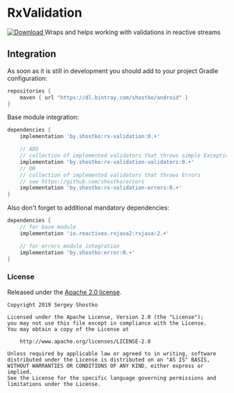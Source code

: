 # RxValidation

[ ![Download](https://api.bintray.com/packages/shostko/android/rx-validation/images/download.svg) ](https://bintray.com/shostko/android/rx-validation/_latestVersion)
Wraps and helps working with validations in reactive streams

## Integration

As soon as it is still in development you should add to your project Gradle configuration:

```gradle
repositories {
    maven { url "https://dl.bintray.com/shostko/android" }
}
```

Base module integration:
```gradle
dependencies {
    implementation 'by.shostko:rx-validation:0.+'

    // ADD
    // collection of implemented validators that throws simple Exception
    implementation 'by.shostko:rx-validation-validators:0.+'
    // OR
    // collection of implemented validators that throws Errors
    // see https://github.com/shostko/errors
    implementation 'by.shostko:rx-validation-errors:0.+'
}
```

Also don't forget to additional mandatory dependencies:
```gradle
dependencies {
    // for base module
    implementation 'io.reactivex.rxjava2:rxjava:2.+'

    // for errors module integration
    implementation 'by.shostko:error:0.+'
}
```

### License

Released under the [Apache 2.0 license](LICENSE).

```
Copyright 2019 Sergey Shostko

Licensed under the Apache License, Version 2.0 (the "License");
you may not use this file except in compliance with the License.
You may obtain a copy of the License at

    http://www.apache.org/licenses/LICENSE-2.0

Unless required by applicable law or agreed to in writing, software
distributed under the License is distributed on an "AS IS" BASIS,
WITHOUT WARRANTIES OR CONDITIONS OF ANY KIND, either express or implied.
See the License for the specific language governing permissions and
limitations under the License.
```